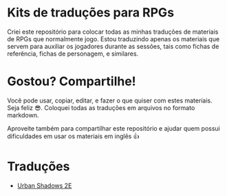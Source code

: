 # Kits de traduções para RPGs

Criei este repositório para colocar todas as minhas traduções de materiais de RPGs que normalmente jogo. Estou traduzindo apenas os materiais que servem para auxiliar os jogadores durante as sessões, tais como fichas de referência, fichas de personagem, e similares.

# Gostou? Compartilhe!

Você pode usar, copiar, editar, e fazer o que quiser com estes materiais. Seja feliz 😎. Coloquei todas as traduções em arquivos no formato markdown.

Aproveite também para compartilhar este repositório e ajudar quem possui dificuldades em usar os materiais em inglês 👍

# Traduções

- [Urban Shadows 2E](/Urban%20Shadows%202e/README.md)
